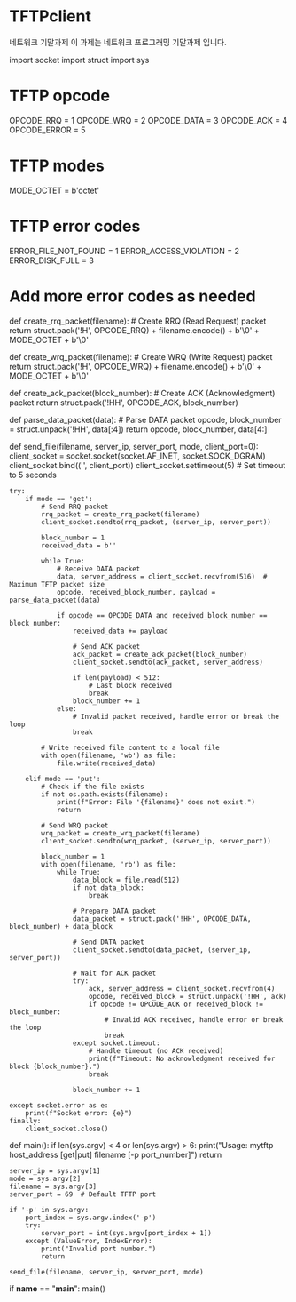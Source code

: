 # TFTPclient
네트워크 기말과제
이 과제는 네트워크 프로그래밍 기말과제 입니다.

import socket
import struct
import sys

# TFTP opcode
OPCODE_RRQ = 1
OPCODE_WRQ = 2
OPCODE_DATA = 3
OPCODE_ACK = 4
OPCODE_ERROR = 5

# TFTP modes
MODE_OCTET = b'octet'

# TFTP error codes
ERROR_FILE_NOT_FOUND = 1
ERROR_ACCESS_VIOLATION = 2
ERROR_DISK_FULL = 3
# Add more error codes as needed

def create_rrq_packet(filename):
    # Create RRQ (Read Request) packet
    return struct.pack('!H', OPCODE_RRQ) + filename.encode() + b'\0' + MODE_OCTET + b'\0'

def create_wrq_packet(filename):
    # Create WRQ (Write Request) packet
    return struct.pack('!H', OPCODE_WRQ) + filename.encode() + b'\0' + MODE_OCTET + b'\0'

def create_ack_packet(block_number):
    # Create ACK (Acknowledgment) packet
    return struct.pack('!HH', OPCODE_ACK, block_number)

def parse_data_packet(data):
    # Parse DATA packet
    opcode, block_number = struct.unpack('!HH', data[:4])
    return opcode, block_number, data[4:]

def send_file(filename, server_ip, server_port, mode, client_port=0):
    client_socket = socket.socket(socket.AF_INET, socket.SOCK_DGRAM)
    client_socket.bind(('', client_port))
    client_socket.settimeout(5)  # Set timeout to 5 seconds

    try:
        if mode == 'get':
            # Send RRQ packet
            rrq_packet = create_rrq_packet(filename)
            client_socket.sendto(rrq_packet, (server_ip, server_port))

            block_number = 1
            received_data = b''

            while True:
                # Receive DATA packet
                data, server_address = client_socket.recvfrom(516)  # Maximum TFTP packet size
                opcode, received_block_number, payload = parse_data_packet(data)

                if opcode == OPCODE_DATA and received_block_number == block_number:
                    received_data += payload

                    # Send ACK packet
                    ack_packet = create_ack_packet(block_number)
                    client_socket.sendto(ack_packet, server_address)

                    if len(payload) < 512:
                        # Last block received
                        break
                    block_number += 1
                else:
                    # Invalid packet received, handle error or break the loop
                    break

            # Write received file content to a local file
            with open(filename, 'wb') as file:
                file.write(received_data)

        elif mode == 'put':
            # Check if the file exists
            if not os.path.exists(filename):
                print(f"Error: File '{filename}' does not exist.")
                return

            # Send WRQ packet
            wrq_packet = create_wrq_packet(filename)
            client_socket.sendto(wrq_packet, (server_ip, server_port))

            block_number = 1
            with open(filename, 'rb') as file:
                while True:
                    data_block = file.read(512)
                    if not data_block:
                        break

                    # Prepare DATA packet
                    data_packet = struct.pack('!HH', OPCODE_DATA, block_number) + data_block

                    # Send DATA packet
                    client_socket.sendto(data_packet, (server_ip, server_port))

                    # Wait for ACK packet
                    try:
                        ack, server_address = client_socket.recvfrom(4)
                        opcode, received_block = struct.unpack('!HH', ack)
                        if opcode != OPCODE_ACK or received_block != block_number:
                            # Invalid ACK received, handle error or break the loop
                            break
                    except socket.timeout:
                        # Handle timeout (no ACK received)
                        print(f"Timeout: No acknowledgment received for block {block_number}.")
                        break

                    block_number += 1

    except socket.error as e:
        print(f"Socket error: {e}")
    finally:
        client_socket.close()

def main():
    if len(sys.argv) < 4 or len(sys.argv) > 6:
        print("Usage: mytftp host_address [get|put] filename [-p port_number]")
        return

    server_ip = sys.argv[1]
    mode = sys.argv[2]
    filename = sys.argv[3]
    server_port = 69  # Default TFTP port

    if '-p' in sys.argv:
        port_index = sys.argv.index('-p')
        try:
            server_port = int(sys.argv[port_index + 1])
        except (ValueError, IndexError):
            print("Invalid port number.")
            return

    send_file(filename, server_ip, server_port, mode)

if __name__ == "__main__":
    main()

